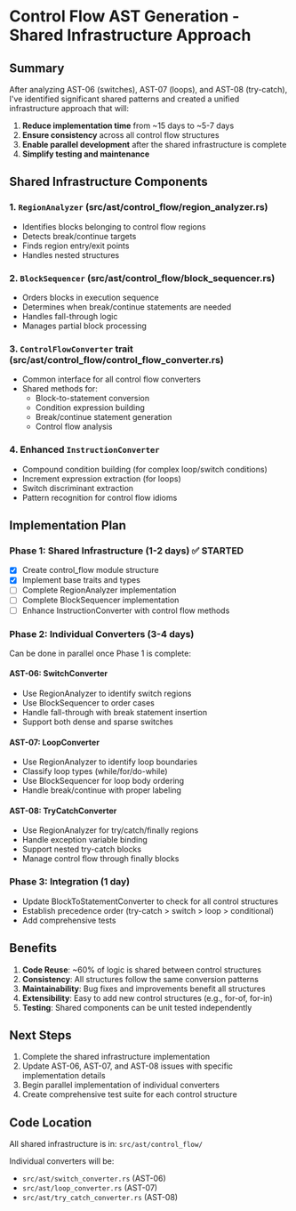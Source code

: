 # Control Flow AST Generation - Shared Infrastructure Approach

## Summary

After analyzing AST-06 (switches), AST-07 (loops), and AST-08 (try-catch), I've identified significant shared patterns and created a unified infrastructure approach that will:

1. **Reduce implementation time** from ~15 days to ~5-7 days
2. **Ensure consistency** across all control flow structures
3. **Enable parallel development** after the shared infrastructure is complete
4. **Simplify testing and maintenance**

## Shared Infrastructure Components

### 1. `RegionAnalyzer` (src/ast/control_flow/region_analyzer.rs)
- Identifies blocks belonging to control flow regions
- Detects break/continue targets
- Finds region entry/exit points
- Handles nested structures

### 2. `BlockSequencer` (src/ast/control_flow/block_sequencer.rs)
- Orders blocks in execution sequence
- Determines when break/continue statements are needed
- Handles fall-through logic
- Manages partial block processing

### 3. `ControlFlowConverter` trait (src/ast/control_flow/control_flow_converter.rs)
- Common interface for all control flow converters
- Shared methods for:
  - Block-to-statement conversion
  - Condition expression building
  - Break/continue statement generation
  - Control flow analysis

### 4. Enhanced `InstructionConverter`
- Compound condition building (for complex loop/switch conditions)
- Increment expression extraction (for loops)
- Switch discriminant extraction
- Pattern recognition for control flow idioms

## Implementation Plan

### Phase 1: Shared Infrastructure (1-2 days) ✅ STARTED
- [x] Create control_flow module structure
- [x] Implement base traits and types
- [ ] Complete RegionAnalyzer implementation
- [ ] Complete BlockSequencer implementation
- [ ] Enhance InstructionConverter with control flow methods

### Phase 2: Individual Converters (3-4 days)
Can be done in parallel once Phase 1 is complete:

#### AST-06: SwitchConverter
- Use RegionAnalyzer to identify switch regions
- Use BlockSequencer to order cases
- Handle fall-through with break statement insertion
- Support both dense and sparse switches

#### AST-07: LoopConverter  
- Use RegionAnalyzer to identify loop boundaries
- Classify loop types (while/for/do-while)
- Use BlockSequencer for loop body ordering
- Handle break/continue with proper labeling

#### AST-08: TryCatchConverter
- Use RegionAnalyzer for try/catch/finally regions
- Handle exception variable binding
- Support nested try-catch blocks
- Manage control flow through finally blocks

### Phase 3: Integration (1 day)
- Update BlockToStatementConverter to check for all control structures
- Establish precedence order (try-catch > switch > loop > conditional)
- Add comprehensive tests

## Benefits

1. **Code Reuse**: ~60% of logic is shared between control structures
2. **Consistency**: All structures follow the same conversion patterns
3. **Maintainability**: Bug fixes and improvements benefit all structures
4. **Extensibility**: Easy to add new control structures (e.g., for-of, for-in)
5. **Testing**: Shared components can be unit tested independently

## Next Steps

1. Complete the shared infrastructure implementation
2. Update AST-06, AST-07, and AST-08 issues with specific implementation details
3. Begin parallel implementation of individual converters
4. Create comprehensive test suite for each control structure

## Code Location

All shared infrastructure is in: `src/ast/control_flow/`

Individual converters will be:
- `src/ast/switch_converter.rs` (AST-06)
- `src/ast/loop_converter.rs` (AST-07)  
- `src/ast/try_catch_converter.rs` (AST-08)